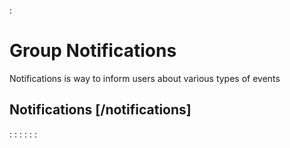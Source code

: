 :[](data_structures.md)

# Group Notifications
Notifications is way to inform users about various types of events

## Notifications [/notifications]

:[](show.md)
:[](list.md)
:[](create.md)
:[](delete.md)
:[](count.md)
:[](update_read_at.md)
